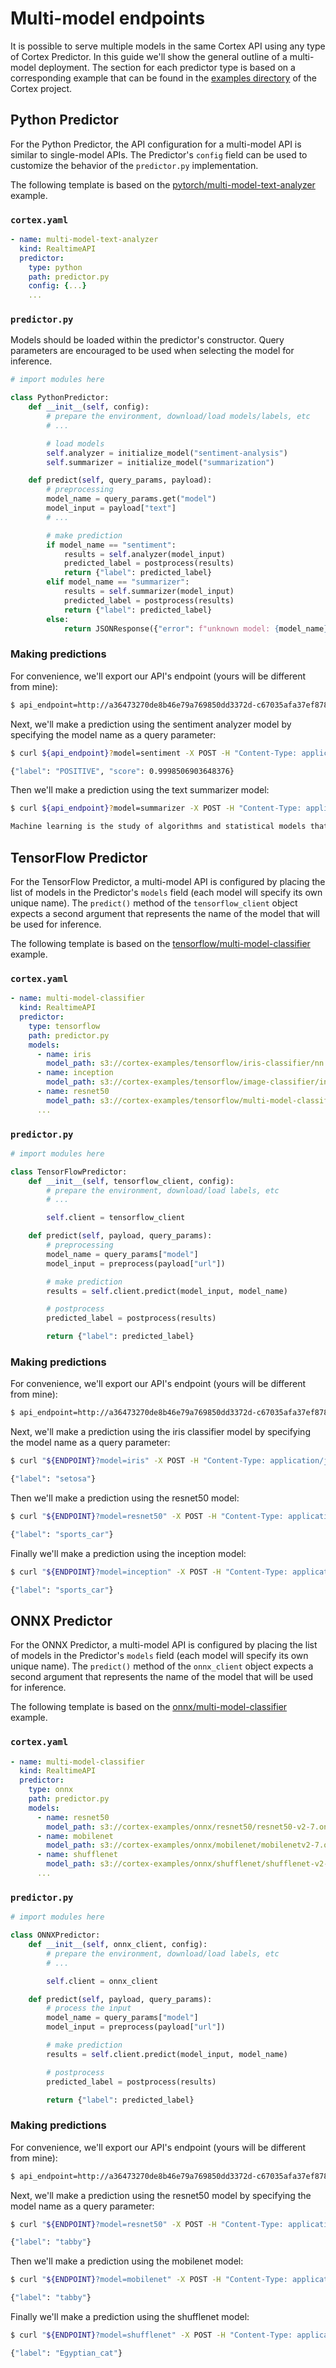 # Multi-model endpoints

<!-- CORTEX_VERSION_MINOR -->
It is possible to serve multiple models in the same Cortex API using any type of Cortex Predictor. In this guide we'll show the general outline of a multi-model deployment. The section for each predictor type is based on a corresponding example that can be found in the [examples directory](https://github.com/cortexlabs/cortex/tree/master/examples) of the Cortex project.

## Python Predictor

For the Python Predictor, the API configuration for a multi-model API is similar to single-model APIs. The Predictor's `config` field can be used to customize the behavior of the `predictor.py` implementation.

<!-- CORTEX_VERSION_MINOR -->
The following template is based on the [pytorch/multi-model-text-analyzer](https://github.com/cortexlabs/cortex/tree/master/examples/pytorch/multi-model-text-analyzer) example.

### `cortex.yaml`

```yaml
- name: multi-model-text-analyzer
  kind: RealtimeAPI
  predictor:
    type: python
    path: predictor.py
    config: {...}
    ...
```

### `predictor.py`

Models should be loaded within the predictor's constructor. Query parameters are encouraged to be used when selecting the model for inference.

```python
# import modules here

class PythonPredictor:
    def __init__(self, config):
        # prepare the environment, download/load models/labels, etc
        # ...

        # load models
        self.analyzer = initialize_model("sentiment-analysis")
        self.summarizer = initialize_model("summarization")

    def predict(self, query_params, payload):
        # preprocessing
        model_name = query_params.get("model")
        model_input = payload["text"]
        # ...

        # make prediction
        if model_name == "sentiment":
            results = self.analyzer(model_input)
            predicted_label = postprocess(results)
            return {"label": predicted_label}
        elif model_name == "summarizer":
            results = self.summarizer(model_input)
            predicted_label = postprocess(results)
            return {"label": predicted_label}
        else:
            return JSONResponse({"error": f"unknown model: {model_name}"}, status_code=400)
```

### Making predictions

For convenience, we'll export our API's endpoint (yours will be different from mine):

```bash
$ api_endpoint=http://a36473270de8b46e79a769850dd3372d-c67035afa37ef878.elb.us-west-2.amazonaws.com/multi-model-text-analyzer
```

Next, we'll make a prediction using the sentiment analyzer model by specifying the model name as a query parameter:

```bash
$ curl ${api_endpoint}?model=sentiment -X POST -H "Content-Type: application/json" -d @sample-sentiment.json

{"label": "POSITIVE", "score": 0.9998506903648376}
```

Then we'll make a prediction using the text summarizer model:

```bash
$ curl ${api_endpoint}?model=summarizer -X POST -H "Content-Type: application/json" -d @sample-summarizer.json

Machine learning is the study of algorithms and statistical models that computer systems use to perform a specific task. It is seen as a subset of artificial intelligence. Machine learning algorithms are used in a wide variety of applications, such as email filtering and computer vision. In its application across business problems, machine learning is also referred to as predictive analytics.
```

## TensorFlow Predictor

For the TensorFlow Predictor, a multi-model API is configured by placing the list of models in the Predictor's `models` field (each model will specify its own unique name). The `predict()` method of the `tensorflow_client` object expects a second argument that represents the name of the model that will be used for inference.

<!-- CORTEX_VERSION_MINOR -->
The following template is based on the [tensorflow/multi-model-classifier](https://github.com/cortexlabs/cortex/tree/master/examples/tensorflow/multi-model-classifier) example.

### `cortex.yaml`

```yaml
- name: multi-model-classifier
  kind: RealtimeAPI
  predictor:
    type: tensorflow
    path: predictor.py
    models:
      - name: iris
        model_path: s3://cortex-examples/tensorflow/iris-classifier/nn
      - name: inception
        model_path: s3://cortex-examples/tensorflow/image-classifier/inception
      - name: resnet50
        model_path: s3://cortex-examples/tensorflow/multi-model-classifier/resnet50
      ...
```

### `predictor.py`

```python
# import modules here

class TensorFlowPredictor:
    def __init__(self, tensorflow_client, config):
        # prepare the environment, download/load labels, etc
        # ...

        self.client = tensorflow_client

    def predict(self, payload, query_params):
        # preprocessing
        model_name = query_params["model"]
        model_input = preprocess(payload["url"])

        # make prediction
        results = self.client.predict(model_input, model_name)

        # postprocess
        predicted_label = postprocess(results)

        return {"label": predicted_label}
```

### Making predictions

For convenience, we'll export our API's endpoint (yours will be different from mine):

```bash
$ api_endpoint=http://a36473270de8b46e79a769850dd3372d-c67035afa37ef878.elb.us-west-2.amazonaws.com/multi-model-classifier
```

Next, we'll make a prediction using the iris classifier model by specifying the model name as a query parameter:

```bash
$ curl "${ENDPOINT}?model=iris" -X POST -H "Content-Type: application/json" -d @sample-iris.json

{"label": "setosa"}
```

Then we'll make a prediction using the resnet50 model:

```bash
$ curl "${ENDPOINT}?model=resnet50" -X POST -H "Content-Type: application/json" -d @sample-image.json

{"label": "sports_car"}
```

Finally we'll make a prediction using the inception model:

```bash
$ curl "${ENDPOINT}?model=inception" -X POST -H "Content-Type: application/json" -d @sample-image.json

{"label": "sports_car"}
```

## ONNX Predictor

For the ONNX Predictor, a multi-model API is configured by placing the list of models in the Predictor's `models` field (each model will specify its own unique name). The `predict()` method of the `onnx_client` object expects a second argument that represents the name of the model that will be used for inference.

<!-- CORTEX_VERSION_MINOR -->
The following template is based on the [onnx/multi-model-classifier](https://github.com/cortexlabs/cortex/tree/master/examples/onnx/multi-model-classifier) example.

### `cortex.yaml`

```yaml
- name: multi-model-classifier
  kind: RealtimeAPI
  predictor:
    type: onnx
    path: predictor.py
    models:
      - name: resnet50
        model_path: s3://cortex-examples/onnx/resnet50/resnet50-v2-7.onnx
      - name: mobilenet
        model_path: s3://cortex-examples/onnx/mobilenet/mobilenetv2-7.onnx
      - name: shufflenet
        model_path: s3://cortex-examples/onnx/shufflenet/shufflenet-v2-10.onnx
      ...
```

### `predictor.py`

```python
# import modules here

class ONNXPredictor:
    def __init__(self, onnx_client, config):
        # prepare the environment, download/load labels, etc
        # ...

        self.client = onnx_client

    def predict(self, payload, query_params):
        # process the input
        model_name = query_params["model"]
        model_input = preprocess(payload["url"])

        # make prediction
        results = self.client.predict(model_input, model_name)

        # postprocess
        predicted_label = postprocess(results)

        return {"label": predicted_label}

```

### Making predictions

For convenience, we'll export our API's endpoint (yours will be different from mine):

```bash
$ api_endpoint=http://a36473270de8b46e79a769850dd3372d-c67035afa37ef878.elb.us-west-2.amazonaws.com/multi-model-classifier
```

Next, we'll make a prediction using the resnet50 model by specifying the model name as a query parameter:

```bash
$ curl "${ENDPOINT}?model=resnet50" -X POST -H "Content-Type: application/json" -d @sample.json

{"label": "tabby"}
```

Then we'll make a prediction using the mobilenet model:

```bash
$ curl "${ENDPOINT}?model=mobilenet" -X POST -H "Content-Type: application/json" -d @sample.json

{"label": "tabby"}
```

Finally we'll make a prediction using the shufflenet model:

```bash
$ curl "${ENDPOINT}?model=shufflenet" -X POST -H "Content-Type: application/json" -d @sample.json

{"label": "Egyptian_cat"}
```

